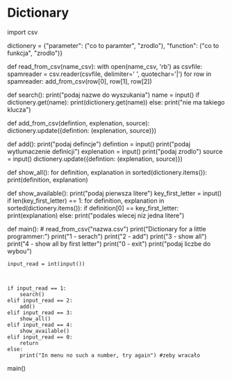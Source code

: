 # Dictionary

import csv

dictionery = {"parameter": ("co to paramter", "zrodlo"), "function": ("co to funkcja", "zrodlo")}


def read_from_csv(name_csv):
    with open(name_csv, 'rb') as csvfile:
        spamreader = csv.reader(csvfile, delimiter=' ', quotechar='|')
        for row in spamreader:
            add_from_csv(row[0], row[1], row[2])


def search():
    print("podaj nazwe do wyszukania")
    name = input()
    if dictionery.get(name):
        print(dictionery.get(name))
    else:
        print("nie ma takiego klucza")


def add_from_csv(defintion, explenation, source):
    dictionery.update({defintion: (explenation, source)})


def add():
    print("podaj defincje")
    defintion = input()
    print("podaj wytlumaczenie definicji")
    explenation = input()
    print("podaj zrodlo")
    source = input()
    dictionery.update({defintion: (explenation, source)})


def show_all():
    for definition, explanation in sorted(dictionery.items()):
        print(definition, explanation)


def show_available():
    print("podaj pierwsza litere")
    key_first_letter = input()
    if len(key_first_letter) == 1:
        for definition, explanation in sorted(dictionery.items()):
            if definition[0] == key_first_letter:
                print(explanation)
    else:
        print("podales wiecej niz jedna litere")


def main():
    # read_from_csv("nazwa.csv")
    print("Dictionary for a little programmer:")
    print("1 - serach")
    print("2 - add")
    print("3 - show all")
    print("4 - show all by first letter")
    print("0 - exit")
    print("podaj liczbe do wybou")

    input_read = int(input())

    

    if input_read == 1:
        search()
    elif input_read == 2:
        add()
    elif input_read == 3:
        show_all()
    elif input_read == 4:
        show_available()
    elif input_read == 0:
        return
    else:
        print("In menu no such a number, try again") #zeby wracało
    


main()

